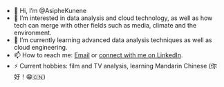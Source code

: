 - 👋 Hi, I’m @AsipheKunene
- 👀 I’m interested in data analysis and cloud technology, as well as how tech can merge with other fields such as media, climate and the environment.
- 🌱 I’m currently learning advanced data analysis techniques as well as cloud engineering.
- 📫 How to reach me: [Email](kuneneasiphe@gmail.com) or [connect with me on LinkedIn](https://www.linkedin.com/in/asiphe-kunene-b2712b206/).
- ⚡ Current hobbies: film and TV analysis, learning Mandarin Chinese (你好！😁🇨🇳)
